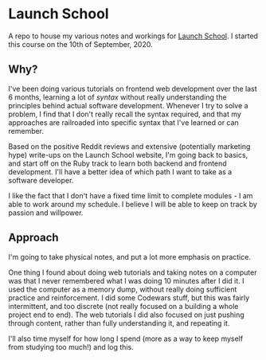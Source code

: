 # Launch School
A repo to house my various notes and workings for [Launch School](https://launchschool.com/). I started this course on the 10th of September, 2020. 

## Why?
I've been doing various tutorials on frontend web development over the last 6 months, learning a lot of *syntax* without really understanding the principles behind actual software development. Whenever I try to solve a problem, I find that I don't really recall the syntax required, and that my approaches are railroaded into specific syntax that I've learned or can remember. 

Based on the positive Reddit reviews and extensive (potentially marketing hype) write-ups on the Launch School website, I'm going back to basics, and start off on the Ruby track to learn both backend and frontend development. I'll have a better idea of which path I want to take as a software developer. 

I like the fact that I don't have a fixed time limit to complete modules - I am able to work around my schedule. I believe I will be able to keep on track by passion and willpower. 

## Approach
I'm going to take physical notes, and put a lot more emphasis on practice. 

One thing I found about doing web tutorials and taking notes on a computer was that I never remembered what I was doing 10 minutes after I did it. I used the computer as a memory dump, without really doing sufficient practice and reinforcement. I did some Codewars stuff, but this was fairly intermittent, and too discrete (not really focused on a building a whole project end to end). The web tutorials I did also focused on just pushing through content, rather than fully understanding it, and repeating it. 

I'll also time myself for how long I spend (more as a way to keep myself from studying too much!) and log this. 
